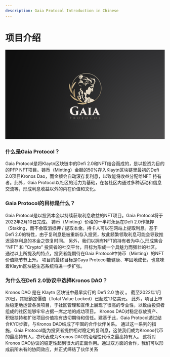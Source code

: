 ```yaml
---
description: Gaia Protocol Introduction in Chinese
---
```


# 项目介绍

![](.gitbook/assets/cover.jpeg)

### 什么是Gaia Protocol？

Gaia Protocol是将Klaytn区块链中的Defi 2.0和NFT结合而成的，是以投资为目的的PFP NFT项目。铸币（Minting）金额的50%存入Klaytn区块链里最初的Defi 2.0项目Kronos Dao，而金额会自动滚存复利息，以致能将收益分配给NFT 持有者。此外，Gaia Protocol以社区的活力为基础，在各社区内通过多种活动和信息交流等，形成利息收益以外的内在价值和文化。

### Gaia Protocol的目标是什么？

Gaia Protocol是以投资本金以持续获取利息收益的NFT项目。Gaia Protocol将于2022年2月10日完成。 铸币（Minting）价格的一半将永远在Defi 2.0作抵押（Staking，而不会取消抵押 / 提取本金。持卡人可以在网站上提取利息。基于Defi 2.0的特性，由于复利息是被重新存入投资，故此频繁领取利息可能会导致推迟滚存利息的本金之恢复时间。 另外，我们以拥有NFT的持有者为中心,形成集合 “NFT” 和 “Crypto” 投资者的社交平台，目标为形成一个具魅力而强壮的社区。 通过以上所提及的特点，投资者能期待在Gaia Protocol中铸币（Minting）的NFT价值能节节上升。 项目的最终目标是Gaya Protocol能健康、牢固地成长，也意味着Klaytn区块链生态系统将进一步扩张。

### 为什么在Defi 2.0协议中选择Kronos DAO？

Kronos DAO 是在 Klaytn 区块链中最早实行的 Defi 2.0 协议 。 截至2022年1月20日，其總鎖定價值（Total Value Locked）已超过1.1亿美元。 此外，项目上市后稳定地运营各类项目，于社区管理和宣传上展现了很高的专业性，以致由投资者组成的社区能够牢牢占据一席之地的成功项目。 Kronos DAO对稳定存放资产、积极扶持和扩张项目价值抱有热切期待和信任。建基于此，Gaia Protocol透过结合KYC步骤，与Kronos DAO结成了牢固的合作伙伴关系。 通过这一系列的措施，Gaia Protocol能为投资者提供相对稳定的复利息，这使我们成为Kronos代币的最高持有人，亦代表成为Kronos DAO的治理性代币之最高持有人。 这将对Kronos DAO协议的稳定性起到很大的正面作用。通过双方面的合作，我们可以形成前所未有的协同效应，并正式缔结了伙伴关系
